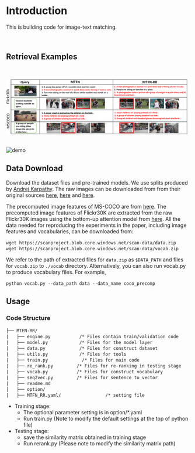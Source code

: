 # Introduction

This is building code for image-text matching.  



<br>

## Retrieval Examples

<br>

![example](https://github.com/Wangt-CN/Image-text-matching/blob/master/fig/example_.png)
<br>
<br>

![demo](https://github.com/Wangt-CN/Image-text-matching/blob/master/fig/demo.gif)




## Data Download

Download the dataset files and pre-trained models. We use splits produced by [Andrej Karpathy](http://cs.stanford.edu/people/karpathy/deepimagesent/). The raw images can be downloaded from from their original sources [here](http://nlp.cs.illinois.edu/HockenmaierGroup/Framing_Image_Description/KCCA.html), [here](http://shannon.cs.illinois.edu/DenotationGraph/) and [here](http://mscoco.org/).

The precomputed image features of MS-COCO are from [here](https://github.com/peteanderson80/bottom-up-attention). The precomputed image features of Flickr30K are extracted from the raw Flickr30K images using the bottom-up attention model from [here](https://github.com/peteanderson80/bottom-up-attention). All the data needed for reproducing the experiments in the paper, including image features and vocabularies, can be downloaded from:

```
wget https://scanproject.blob.core.windows.net/scan-data/data.zip
wget https://scanproject.blob.core.windows.net/scan-data/vocab.zip
```

We refer to the path of extracted files for `data.zip` as `$DATA_PATH` and files for `vocab.zip` to `./vocab` directory. Alternatively, you can also run vocab.py to produce vocabulary files. For example,

```
python vocab.py --data_path data --data_name coco_precomp
```



## Usage

### Code Structure

```
├── MTFN-RR/
|   ├── engine.py           /* Files contain train/validation code
|   ├── model.py            /* Files for the model layer
|   ├── data.py             /* Files for construct dataset
|   ├── utils.py            /* Files for tools
|   ├── train.py             /* Files for main code
|   ├── re_rank.py         /* Files for re-ranking in testing stage
|   ├── vocab.py           /* Files for construct vocabulary
|   ├── seq2vec.py         /* Files for sentence to vector
|   ├── readme.md
│   ├── option/
| 	├── MTFN_RR.yaml/                 /* setting file
```



- Training stage:
  - The optional parameter setting is in option/*.yaml
  - Run train.py (Note to modify the default settings at the top of python file)
- Testing stage:
  - save the similarity matrix obtained in training stage
  - Run rerank.py (Please note to modify the similarity matrix path)
